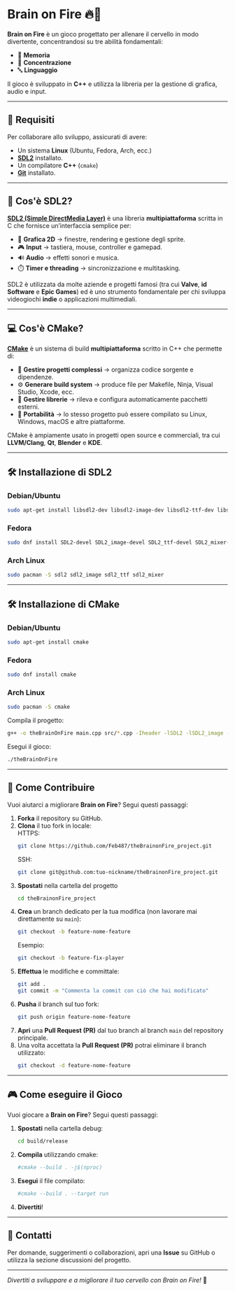 # Brain on Fire 🔥🧠

**Brain on Fire** è un gioco progettato per allenare il cervello in modo divertente, concentrandosi su tre abilità fondamentali:
- 🧩 **Memoria**
- 🎯 **Concentrazione**
- 🔤 **Linguaggio**

Il gioco è sviluppato in **C++** e utilizza la libreria  per la gestione di grafica, audio e input.  

---

## 📌 Requisiti

Per collaborare allo sviluppo, assicurati di avere:  
- Un sistema **Linux** (Ubuntu, Fedora, Arch, ecc.)  
- **[SDL2](https://www.libsdl.org/)** installato.
- Un compilatore **C++** (`cmake`)
- **[Git](https://git-scm.com/)** installato.

---

## 💾​ Cos'è SDL2?

**[SDL2 (Simple DirectMedia Layer)](https://www.libsdl.org/)** è una libreria **multipiattaforma** scritta in C che fornisce un’interfaccia semplice per:  
- 🎨 **Grafica 2D** → finestre, rendering e gestione degli sprite.  
- 🎮 **Input** → tastiera, mouse, controller e gamepad.  
- 🔊 **Audio** → effetti sonori e musica.  
- ⏱️ **Timer e threading** → sincronizzazione e multitasking.  

SDL2 è utilizzata da molte aziende e progetti famosi (tra cui **Valve**, **id Software** e **Epic Games**) ed è uno strumento fondamentale per chi sviluppa videogiochi **indie** o applicazioni multimediali.  

---

## 💻 Cos'è CMake?

**[CMake](https://cmake.org/)** è un sistema di build **multipiattaforma** scritto in C++ che permette di:

- 📂 **Gestire progetti complessi** → organizza codice sorgente e dipendenze.
- ⚙️ **Generare build system** → produce file per Makefile, Ninja, Visual Studio, Xcode, ecc.
- 🔗 **Gestire librerie** → rileva e configura automaticamente pacchetti esterni.
- 🚀 **Portabilità** → lo stesso progetto può essere compilato su Linux, Windows, macOS e altre piattaforme.

CMake è ampiamente usato in progetti open source e commerciali, tra cui **LLVM/Clang**, **Qt**, **Blender** e **KDE**.

---

## 🛠️ Installazione di SDL2

### Debian/Ubuntu
```bash
sudo apt-get install libsdl2-dev libsdl2-image-dev libsdl2-ttf-dev libsdl2-mixer-dev
```

### Fedora
```bash
sudo dnf install SDL2-devel SDL2_image-devel SDL2_ttf-devel SDL2_mixer-devel
```

### Arch Linux
```bash
sudo pacman -S sdl2 sdl2_image sdl2_ttf sdl2_mixer
```

---

## 🛠️ Installazione di CMake

### Debian/Ubuntu
```bash
sudo apt-get install cmake
```

### Fedora
```bash
sudo dnf install cmake
```

### Arch Linux
```bash
sudo pacman -S cmake
```

Compila il progetto:  
```bash
g++ -o theBrainOnFire main.cpp src/*.cpp -Iheader -lSDL2 -lSDL2_image -lSDL2_mixer -lSDL2_ttf
```

Esegui il gioco:  
```bash
./theBrainOnFire
```

---

## 🤝 Come Contribuire

Vuoi aiutarci a migliorare **Brain on Fire**? Segui questi passaggi:  

1. **Forka** il repository su GitHub.  
2. **Clona** il tuo fork in locale:  
   HTTPS:
   ```bash
   git clone https://github.com/Feb487/theBrainonFire_project.git
   ```
   SSH:
   ```bash
   git clone git@github.com:tuo-nickname/theBrainonFire_project.git
   ```
3. **Spostati** nella cartella del progetto
   ```bash
   cd theBrainonFire_project
   ```
4. **Crea** un branch dedicato per la tua modifica (non lavorare mai direttamente su `main`):  
   ```bash
   git checkout -b feature-nome-feature
   ```
   Esempio:  
   ```bash
   git checkout -b feature-fix-player
   ```
5. **Effettua** le modifiche e committale:  
   ```bash
   git add .
   git commit -m "Commenta la commit con ciò che hai modificato"
   ```
6. **Pusha** il branch sul tuo fork:  
   ```bash
   git push origin feature-nome-feature
   ```
7. **Apri** una **Pull Request (PR)** dal tuo branch al branch `main` del repository principale.  
8. Una volta accettata la **Pull Request (PR)** potrai eliminare il branch utilizzato:
   ```bash
   git checkout -d feature-nome-feature
   ```
---

## 🎮 Come eseguire il Gioco

Vuoi giocare a **Brain on Fire**? Segui questi passaggi:

1. **Spostati** nella cartella debug:
   ```bash
   cd build/release
   ```
2. **Compila** utilizzando cmake:
   ```bash
   #cmake --build . -j$(nproc)
   ```
3. **Esegui** il file compilato:
   ```bash
   #cmake --build . --target run
   ```
4. **Divertiti**!

---

## 📧 Contatti
Per domande, suggerimenti o collaborazioni, apri una **Issue** su GitHub o utilizza la sezione discussioni del progetto.

---

*Divertiti a sviluppare e a migliorare il tuo cervello con Brain on Fire!* 🚀